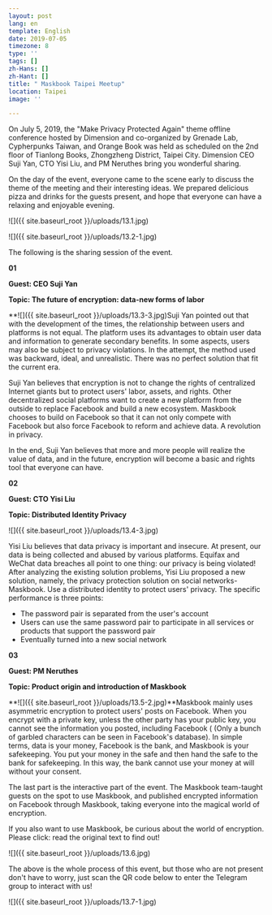 ```yaml
---
layout: post
lang: en
template: English
date: 2019-07-05
timezone: 8
type: ''
tags: []
zh-Hans: []
zh-Hant: []
title: " Maskbook Taipei Meetup"
location: Taipei
image: ''

---
```

On July 5, 2019, the "Make Privacy Protected Again" theme offline conference hosted by Dimension and co-organized by Grenade Lab, Cypherpunks Taiwan, and Orange Book was held as scheduled on the 2nd floor of Tianlong Books, Zhongzheng District, Taipei City. Dimension CEO Suji Yan, CTO Yisi Liu, and PM Neruthes bring you wonderful sharing.

On the day of the event, everyone came to the scene early to discuss the theme of the meeting and their interesting ideas. We prepared delicious pizza and drinks for the guests present, and hope that everyone can have a relaxing and enjoyable evening.

![]({{ site.baseurl_root }}/uploads/13.1.jpg)

![]({{ site.baseurl_root }}/uploads/13.2-1.jpg)

The following is the sharing session of the event.

**01**

**Guest: CEO Suji Yan**

**Topic: The future of encryption: data-new forms of labor**

\**![]({{ site.baseurl_root }}/uploads/13.3-3.jpg)Suji Yan pointed out that with the development of the times, the relationship between users and platforms is not equal. The platform uses its advantages to obtain user data and information to generate secondary benefits. In some aspects, users may also be subject to privacy violations. In the attempt, the method used was backward, ideal, and unrealistic. There was no perfect solution that fit the current era.

Suji Yan believes that encryption is not to change the rights of centralized Internet giants but to protect users' labor, assets, and rights. Other decentralized social platforms want to create a new platform from the outside to replace Facebook and build a new ecosystem. Maskbook chooses to build on Facebook so that it can not only compete with Facebook but also force Facebook to reform and achieve data. A revolution in privacy.

In the end, Suji Yan believes that more and more people will realize the value of data, and in the future, encryption will become a basic and rights tool that everyone can have.

**02**

**Guest: CTO Yisi Liu**

**Topic: Distributed Identity Privacy**

![]({{ site.baseurl_root }}/uploads/13.4-3.jpg)

Yisi Liu believes that data privacy is important and insecure. At present, our data is being collected and abused by various platforms. Equifax and WeChat data breaches all point to one thing: our privacy is being violated! After analyzing the existing solution problems, Yisi Liu proposed a new solution, namely, the privacy protection solution on social networks-Maskbook. Use a distributed identity to protect users' privacy. The specific performance is three points:

* The password pair is separated from the user's account
* Users can use the same password pair to participate in all services or products that support the password pair
* Eventually turned into a new social network

**03**

**Guest: PM Neruthes**

**Topic: Product origin and introduction of Maskbook**

\**![]({{ site.baseurl_root }}/uploads/13.5-2.jpg)**Maskbook mainly uses asymmetric encryption to protect users' posts on Facebook. When you encrypt with a private key, unless the other party has your public key, you cannot see the information you posted, including Facebook ( (Only a bunch of garbled characters can be seen in Facebook's database). In simple terms, data is your money, Facebook is the bank, and Maskbook is your safekeeping. You put your money in the safe and then hand the safe to the bank for safekeeping. In this way, the bank cannot use your money at will without your consent.

The last part is the interactive part of the event. The Maskbook team-taught guests on the spot to use Maskbook, and published encrypted information on Facebook through Maskbook, taking everyone into the magical world of encryption.

If you also want to use Maskbook, be curious about the world of encryption. Please click: read the original text to find out!

![]({{ site.baseurl_root }}/uploads/13.6.jpg)

The above is the whole process of this event, but those who are not present don't have to worry, just scan the QR code below to enter the Telegram group to interact with us!

![]({{ site.baseurl_root }}/uploads/13.7-1.jpg)